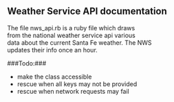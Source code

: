 ## Weather Service API documentation ##
<p>
The file nws_api.rb is a ruby file which draws<br>
from the national weather service api various<br>
data about the current Santa Fe weather. The NWS<br>
updates their info once an hour.<br>
</p>
###Todo:###
<ul>
<li>make the class accessible</li>
<li>rescue when all keys may not be provided</li>
<li>rescue when network requests may fail</li>
</ul>
